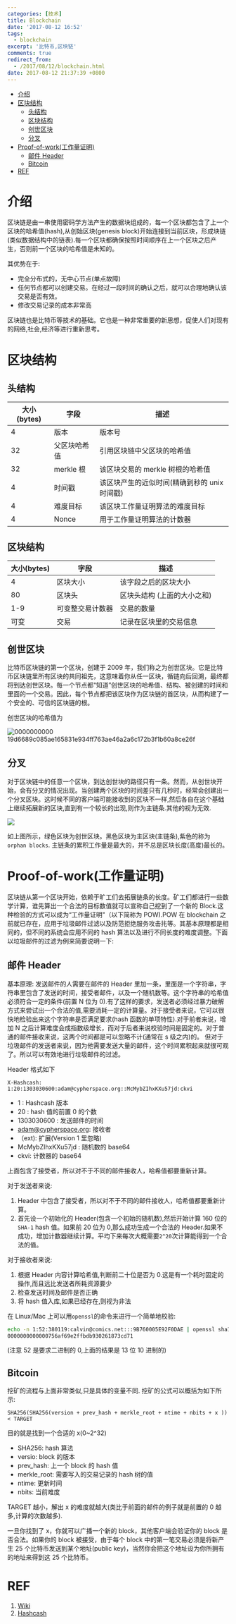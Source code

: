 ```yaml
---
categories: [技术]
title: Blockchain
date: '2017-08-12 16:52'
tags:
  - blockchain
excerpt: '比特币,区块链'
comments: true
redirect_from:
  - /2017/08/12/blockchain.html
date: 2017-08-12 21:37:39 +0800
---
```



<!-- toc -->

- [介绍](#%E4%BB%8B%E7%BB%8D)
- [区块结构](#%E5%8C%BA%E5%9D%97%E7%BB%93%E6%9E%84)
  * [头结构](#%E5%A4%B4%E7%BB%93%E6%9E%84)
  * [区块结构](#%E5%8C%BA%E5%9D%97%E7%BB%93%E6%9E%84-1)
  * [创世区块](#%E5%88%9B%E4%B8%96%E5%8C%BA%E5%9D%97)
  * [分叉](#%E5%88%86%E5%8F%89)
- [Proof-of-work(工作量证明)](#proof-of-work%E5%B7%A5%E4%BD%9C%E9%87%8F%E8%AF%81%E6%98%8E)
  * [邮件 Header](#%E9%82%AE%E4%BB%B6-header)
  * [Bitcoin](#bitcoin)
- [REF](#ref)

<!-- tocstop -->

# 介绍


区块链是由一串使用密码学方法产生的数据块组成的，每一个区块都包含了上一个区块的哈希值(hash),从创始区块(genesis block)开始连接到当前区块，形成块链(类似数据结构中的链表).每一个区块都确保按照时间顺序在上一个区块之后产生，否则前一个区块的哈希值是未知的。

其优势在于:

* 完全分布式的，无中心节点(单点故障)
* 任何节点都可以创建交易。在经过一段时间的确认之后，就可以合理地确认该交易是否有效。
* 修改交易记录的成本非常高

区块链也是比特币等技术的基础。它也是一种非常重要的新思想，促使人们对现有的网络,社会,经济等进行重新思考。



# 区块结构


## 头结构

大小(bytes) | 字段   | 描述
---------- | ------ | ---
4 | 版本 | 版本号
32 | 父区块哈希值 | 引用区块链中父区块的哈希值
32 | merkle 根 | 该区块交易的 merkle 树根的哈希值
4 | 时间戳 | 该区块产生的近似时间(精确到秒的 unix 时间戳)
4 | 难度目标 | 该区块工作量证明算法的难度目标
4 | Nonce | 用于工作量证明算法的计数器

## 区块结构

大小(bytes) | 字段 | 描述
----------- | ---- | -----
4 | 区块大小 | 该字段之后的区块大小
80 | 区块头 | 区块头结构 (上面的大小之和)
1-9 | 可变整交易计数器 | 交易的数量
可变 | 交易 | 记录在区块里的交易信息

## 创世区块
比特币区块链的第一个区块，创建于 2009 年，我们称之为创世区块。它是比特币区块链里所有区块的共同祖先，这意味着你从任一区块，循链向后回溯，最终都将到达创世区块。每一个节点都“知道”创世区块的哈希值、结构、被创建的时间和里面的一个交易。因此，每个节点都把该区块作为区块链的首区块，从而构建了一个安全的、可信的区块链的根。

创世区块的哈希值为

![0000000000 19d6689c085ae165831e934ff763ae46a2a6c172b3f1b60a8ce26f](http://blockmeta.com/block/000000000019d6689c085ae165831e934ff763ae46a2a6c172b3f1b60a8ce26f)


## 分叉

对于区块链中的任意一个区块，到达创世块的路径只有一条。然而，从创世块开始，会有分叉的情况出现。当创建两个区块的时间差只有几秒时，经常会创建出一个分叉区块。这时候不同的客户端可能接收到的区块不一样,然后各自在这个基础上继续拓展新的区块,直到有一个较长的出现,则作为主链条.其他的视为无效.

![](https://hangyan.github.io/images/blockchain/bc.png)

如上图所示，绿色区块为创世区块。黑色区块为主区块(主链条),紫色的称为 `orphan blocks`. 主链条的累积工作量是最大的，并不总是区块长度(高度)最长的。



# Proof-of-work(工作量证明)
区块链从第一个区块开始，依赖于旷工们去拓展链条的长度。矿工们都进行一些数学计算，谁先算出一个合法的目标数值就可以宣称自己挖到了一个新的 Block.这种检验的方式可以成为“工作量证明"（以下简称为 POW).POW 在 blockchain 之前就已存在，应用于垃圾邮件过滤以及防范拒绝服务攻击扥等。其基本原理都是相同的，但不同的系统会应用不同的 hash 算法以及进行不同长度的难度调整。下面以垃圾邮件的过滤为例来简要说明一下:


## 邮件 Header

基本原理: 发送邮件的人需要在邮件的 Header 里加一条，里面是一个字符串，字符串里包含了发送的时间，接受者邮件，以及一个随机数等。这个字符串的哈希值必须符合一定的条件(前置 N 位为 0).有了这样的要求，发送者必须经过暴力破解方式来尝试出一个合法的值,需要消耗一定的计算量。对于接受者来说，它可以很快地检验出来这个字符串是否满足要求(hash 函数的单项特性).对于前者来说，增加 N 之后计算难度会成指数级增长，而对于后者来说校验时间是固定的。对于普通的邮件接收来说，这两个时间都是可以忽略不计(通常在 s 级之内)的。 但对于垃圾邮件的发送者来说，因为他需要发送大量的邮件，这个时间累积起来就很可观了。所以可以有效地进行垃圾邮件的过滤。


Header 格式如下

`X-Hashcash: 1:20:1303030600:adam@cypherspace.org::McMybZIhxKXu57jd:ckvi`

* 1 : Hashcash 版本
* 20 : hash 值的前置 0 的个数
* 1303030600 : 发送邮件的时间
* adam@cypherspace.org: 接收者
* （ext): 扩展(Version 1 里忽略)
* McMybZIhxKXu57jd : 随机数的 base64
* ckvi: 计数器的 base64

上面包含了接受者，所以对不于不同的邮件接收人，哈希值都要重新计算。

对于发送者来说:

1. Header 中包含了接受者，所以对不于不同的邮件接收人，哈希值都要重新计算。
2. 首先设一个初始化的 Header(包含一个初始的随机数),然后开始计算 160 位的`SHA-1` hash 值。如果前 20 位为 0,那么成功生成一个合法的 Header.如果不成功，增加计数器继续计算。平均下来每次大概需要`2^20`次计算能得到一个合法的值。

对于接收者来说:

1. 根据 Header 内容计算哈希值,判断前二十位是否为 0.这是有一个耗时固定的操作,而且远比发送者所耗资源要少
2. 检查发送时间及邮件是否正确
3. 将 hash 值入库,如果已经存在,则视为非法


在 Linux/Mac 上可以用`openssl`的命令来进行一个简单地校验:

```bash
echo -n 1:52:380119:calvin@comics.net:::9B760005E92F0DAE | openssl sha1
0000000000000756af69e2ffbdb930261873cd71
```

(注意 52 是要求二进制的 0,上面的结果是 13 位 10 进制的)


## Bitcoin

挖矿的流程与上面非常类似,只是具体的变量不同. 挖矿的公式可以概括为如下所示:

`SHA256(SHA256(version + prev_hash + merkle_root + ntime + nbits + x )) < TARGET`

目的就是找到一个合适的 x(0~2^32)

* SHA256: hash 算法
* versio: block 的版本
* prev_hash: 上一个 block 的 hash 值
* merkle_root: 需要写入的交易记录的 hash 树的值
* ntime: 更新时间
* nbits: 当前难度

 TARGET 越小，解出 x 的难度就越大(类比于前面的邮件的例子就是前置的 0 越多,计算的次数越多).

 一旦你找到了 x，你就可以广播一个新的 block，其他客户端会验证你的 block 是否合法。如果你的 block 被接受，由于每个 block 中的第一笔交易必须是将新产生 25 个比特币发送到某个地址(public key)，当然你会把这个地址设为你所拥有的地址来得到这 25 个比特币。



# REF

1. [Wiki](https://en.wikipedia.org/wiki/Blockchain)
2. [Hashcash](https://en.wikipedia.org/wiki/Hashcash)

